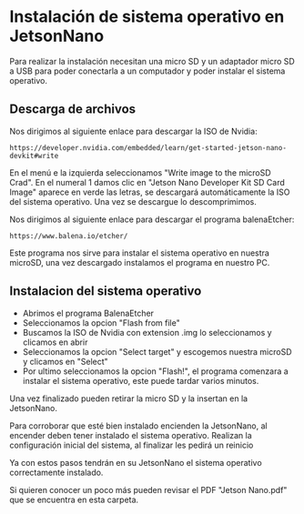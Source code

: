 # Instalación de sistema operativo en JetsonNano

Para realizar la instalación necesitan una micro SD y un adaptador micro SD a USB para poder conectarla a un computador y poder instalar el sistema operativo.

## Descarga de archivos

Nos dirigimos al siguiente enlace para descargar la ISO de Nvidia:
````
https://developer.nvidia.com/embedded/learn/get-started-jetson-nano-devkit#write
````
En el menú e la izquierda seleccionamos "Write image to the microSD Crad".
En el numeral 1 damos clic en "Jetson Nano Developer Kit SD Card Image" aparece en verde las letras, se descargará automáticamente la ISO del sistema operativo.
Una vez se descargue lo descomprimimos.

Nos dirigimos al siguiente enlace para descargar el programa balenaEtcher:
````
https://www.balena.io/etcher/
````
Este programa nos sirve para instalar el sistema operativo en nuestra microSD, una vez descargado instalamos el programa en nuestro PC.

## Instalacion del sistema operativo

+ Abrimos el programa BalenaEtcher
+ Seleccionamos la opcion "Flash from file"
+ Buscamos la ISO de Nvidia con extension .img lo seleccionamos y clicamos en abrir
+ Seleccionamos la opcion "Select target" y escogemos nuestra microSD y clicamos en "Select"
+ Por ultimo seleccionamos la opcion "Flash!", el programa comenzara a instalar el sistema operativo, este puede tardar varios minutos.

Una vez finalizado pueden retirar la micro SD y la insertan en la JetsonNano.

Para corroborar que esté bien instalado encienden la JetsonNano, al encender deben tener instalado el sistema operativo. Realizan la configuración inicial del sistema, al finalizar les pedirá un reinicio

Ya con estos pasos tendrán en su JetsonNano el sistema operativo correctamente instalado.

Si quieren conocer un poco más pueden revisar el PDF "Jetson Nano.pdf" que se encuentra en esta carpeta.


